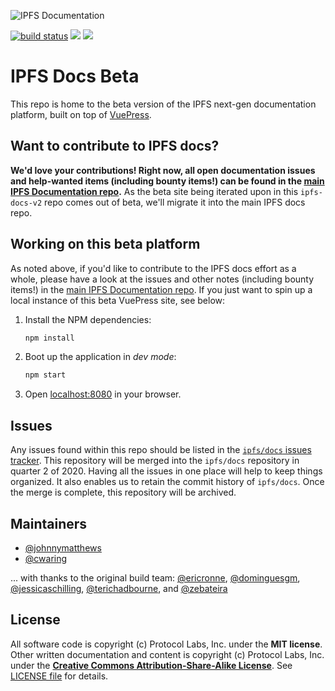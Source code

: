 ![IPFS Documentation](https://raw.githubusercontent.com/ipfs/docs/master/ipfs-docs-header.png "IPFS Documentation")

[![build status](https://img.shields.io/circleci/project/github/ipfs/ipfs-docs-v2/master.svg?style=flat-square)](https://circleci.com/gh/ipfs/ipfs-docs-v2)
[![](https://img.shields.io/badge/made%20by-Protocol%20Labs-blue.svg?style=flat-square)](https://protocol.ai/)
[![](https://img.shields.io/badge/project-IPFS-blue.svg?style=flat-square)](http://ipfs.io/)

# IPFS Docs Beta

This repo is home to the beta version of the IPFS next-gen documentation platform, built on top of [VuePress](https://github.com/vuejs/vuepress).

## Want to contribute to IPFS docs?

**We'd love your contributions! Right now, all open documentation issues and help-wanted items (including bounty items!) can be found in the [main IPFS Documentation repo](https://github.com/ipfs/docs).** As the beta site being iterated upon in this `ipfs-docs-v2` repo comes out of beta, we'll migrate it into the main IPFS docs repo.

## Working on this beta platform

As noted above, if you'd like to contribute to the IPFS docs effort as a whole, please have a look at the issues and other notes (including bounty items!) in the [main IPFS Documentation repo](https://github.com/ipfs/docs). If you just want to spin up a local instance of this beta VuePress site, see below:

1. Install the NPM dependencies:

    ```bash
    npm install
    ```

2. Boot up the application in _dev mode_:

    ```bash
    npm start
    ```

3. Open [localhost:8080](http://localhost:8080) in your browser.

## Issues

Any issues found within this repo should be listed in the [`ipfs/docs` issues tracker](https://github.com/ipfs/docs/issues). This repository will be merged into the `ipfs/docs` repository in quarter 2 of 2020. Having all the issues in one place will help to keep things organized. It also enables us to retain the commit history of `ipfs/docs`. Once the merge is complete, this repository will be archived.

## Maintainers

- [@johnnymatthews](https://github.com/johnnymatthews)
- [@cwaring](https://github.com/cwaring)

... with thanks to the original build team: [@ericronne](https://github.com/ericronne), [@dominguesgm](https://github.com/dominguesgm), [@jessicaschilling](https://github.com/jessicaschilling), [@terichadbourne](https://github.com/terichadbourne), and [@zebateira](https://github.com/zebateira)

## License

All software code is copyright (c) Protocol Labs, Inc. under the **MIT license**. Other written documentation and content is copyright (c) Protocol Labs, Inc. under the [**Creative Commons Attribution-Share-Alike License**](https://creativecommons.org/licenses/by/4.0/). See [LICENSE file](https://github.com/ipfs/docs/blob/master/LICENSE) for details.



